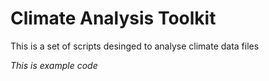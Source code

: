 # Climate Analysis Toolkit

This is a set of scripts desinged to analyse climate data files 

*This is example code*
